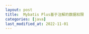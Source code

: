 ```yaml
---
layout: post
title:  Mybatis Plus基于注解的数据权限
categories: [java]
last_modified_at: 2022-11-01
---
```


